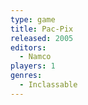 ```yaml
---
type: game
title: Pac-Pix
released: 2005
editors: 
  - Namco
players: 1
genres:
  - Inclassable
---
```

